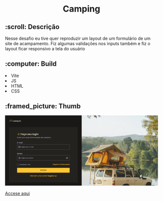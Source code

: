 <h1 align="center">Camping</h1>

<h2> :scroll: Descrição</h2>
<p>
  Nesse desafio eu tive quer reproduzir um layout de um formulário de um site de acampamento. Fiz algumas validações nos inputs também e fiz o layout ficar responsivo
  a tela do usuário
</p>

<h2> :computer: Build</h2>
<p>
  <li>Vite</li>
  <li>JS</li>
  <li>HTML</li>
  <li>CSS</li>
</p>

<h2> :framed_picture: Thumb</h2>

<img src="./public/Thumb.png" alt="Thumb"/>



<a href="https://camping-snowy.vercel.app">Accese aqui</a>
